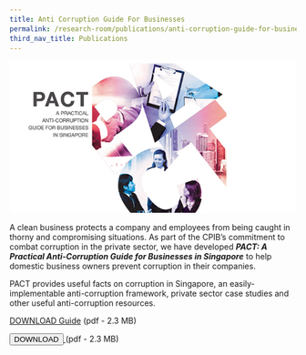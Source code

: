 ```yaml
---
title: Anti Corruption Guide For Businesses
permalink: /research-room/publications/anti-corruption-guide-for-businesses/
third_nav_title: Publications
---
```



<img src="/images/research-rm_pact.jpg" alt="pact">

A clean business protects a company and employees from being caught in thorny and compromising situations. As part of the CPIB’s commitment to combat corruption in the private sector, we have developed ***PACT: A Practical Anti-Corruption Guide for Businesses in Singapore*** to help domestic business owners prevent corruption in their companies.

PACT provides useful facts on corruption in Singapore, an easily-implementable anti-corruption framework, private sector case studies and other useful anti-corruption resources.

<a href="/files/pact_2018.pdf" target="_blank">DOWNLOAD Guide</a> (pdf - 2.3 MB)

<a href="/files/pact_2018.pdf">
    <button>DOWNLOAD</button>
</a> (pdf - 2.3 MB)
